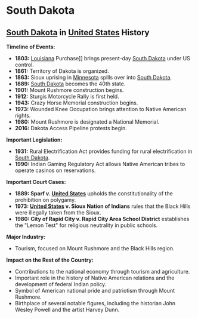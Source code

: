 # South Dakota 
## [South Dakota](./../south-dakota/) in [United States](./../united-states/) History

**Timeline of Events:**

* **1803:** [Louisiana](./../louisiana/) Purchase]] brings present-day [South Dakota](./../south-dakota/) under US control.
* **1861:** Territory of Dakota is organized.
* **1863:** Sioux uprising in [Minnesota](./../minnesota/) spills over into [South Dakota](./../south-dakota/).
* **1889:** [South Dakota](./../south-dakota/) becomes the 40th state.
* **1901:** Mount Rushmore construction begins.
* **1912:** Sturgis Motorcycle Rally is first held.
* **1943:** Crazy Horse Memorial construction begins.
* **1973:** Wounded Knee Occupation brings attention to Native American rights.
* **1980:** Mount Rushmore is designated a National Memorial.
* **2016:** Dakota Access Pipeline protests begin.

**Important Legislation:**

* **1931:** Rural Electrification Act provides funding for rural electrification in [South Dakota](./../south-dakota/).
* **1990:** Indian Gaming Regulatory Act allows Native American tribes to operate casinos on reservations.

**Important Court Cases:**

* **1889: Sparf v. [United States](./../united-states/)** upholds the constitutionality of the prohibition on polygamy.
* **1973: [United States](./../united-states/) v. Sioux Nation of Indians** rules that the Black Hills were illegally taken from the Sioux.
* **1980: City of Rapid City v. Rapid City Area School District** establishes the "Lemon Test" for religious neutrality in public schools.

**Major Industry:**

* Tourism, focused on Mount Rushmore and the Black Hills region.

**Impact on the Rest of the Country:**

* Contributions to the national economy through tourism and agriculture.
* Important role in the history of Native American relations and the development of federal Indian policy.
* Symbol of American national pride and patriotism through Mount Rushmore.
* Birthplace of several notable figures, including the historian John Wesley Powell and the artist Harvey Dunn.